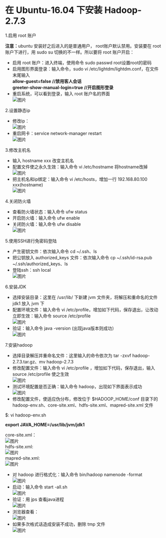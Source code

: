 ﻿# 在 Ubuntu-16.04 下安装 Hadoop-2.7.3

  1.启用 root 账户
  
  <b>注意：</b>ubuntu 安装好之后进入的是普通用户， root账户默认禁用。安装要在 root 账户下进行，用 sudo su 切换的不一样。所以要将 root 账户开启：                                                                                                       
  * 启用 root 账户：进入终端，使用命令 sudo passwd root设置root的密码                                                              
  * 启用图形界面登录：输入命令，sudo vi /etc/lightdm/lightdm.conf，在文件末尾输入                                             
  <b>allow-guest=false //禁用客人会话                                
  greeter-show-manual-login=true //开启图形登录</b>                                                 
  * 重启系统，可以看到登录，输入 root 账户名的界面                                                               
  ![图片](https://github.com/Hiooary/hadoop_3.io/blob/master/images/one.PNG)

  2.设置静态ip                                                                                                 
  * 修改ip：                                                                                                         
  ![图片](https://github.com/Hiooary/hadoop_3.io/blob/master/images/two.PNG)
  * 重启网卡：service network-manager restart                          
  ![图片](https://github.com/Hiooary/hadoop_3.io/blob/master/images/three.PNG)                                            

  3.修改主机名                                                                                                                  
  * 输入 hostname xxx 改变主机名                                             
  * 配置文件使之永久生效：输入命令 vi /etc/hostname  将hostname改掉                                              
  ![图片](https://github.com/Hiooary/hadoop_3.io/blob/master/images/hostname.PNG)
  * 把主机名和ip绑定：输入命令 vi /etc/hosts，增加一行 192.168.80.100 xxx(hostname)                                            
  ![图片](https://github.com/Hiooary/hadoop_3.io/blob/master/images/hosts.PNG)
  
  4.关闭防火墙                                                                                        
  * 查看防火墙状态：输入命令 ufw status                                            
  * 开启防火墙：输入命令 ufw enable                                            
  * 关闭防火墙：输入命令 ufw disable                                            
  ![图片](https://github.com/Hiooary/hadoop_3.io/blob/master/images/ufw.PNG)                                            

  5.使用SSH进行免密码登陆                                                                                        
  * 产生密钥文件：依次输入命令 cd ~/.ssh、ls                                                  
  * 把公钥放入 authorized_keys 文件：依次输入命令 cp ~/.ssh/id-rsa.pub ~/.ssh/authorized_keys、ls                                                                                                                
  * 登陆ssh：ssh local                                                                                          
  ![图片](https://github.com/Hiooary/hadoop_3.io/blob/master/images/ssh.PNG)

  6.安装JDK                                                                           
  * 选择安装目录：这里在 /usr/lib/ 下新建 jvm 文件夹，将解压和重命名的文件 jdk1 放入 jvm 下                              
  * 配置环境文件：输入命令 vi /etc/profile，增加如下代码，保存退出，让改动立即生效：输入命令 source /etc/profile      
  ![图片](https://github.com/Hiooary/hadoop_3.io/blob/master/images/java.PNG)                              
  * 验证：输入命令 java -version (出现java版本则成功）                                                            
  ![图片](https://github.com/Hiooary/hadoop_3.io/blob/master/images/javav.PNG)                              

   7.安装hadoop                                                                                                         
   * 选择目录解压并重命名文件：这里输入的命令依次为 tar -zxvf hadoop-2.7.3.tar.gz、mv hadoop-2.7.3                                                                                                                  
   * 修改配置文件：输入命令 vi /etc/profile ，增加如下代码，保存退出，输入 source /etc/profile 使之生效               
   ![图片](https://github.com/Hiooary/hadoop_3.io/blob/master/images/hadoop.PNG)                              
   * 测试环境配置是否正确：输入命令 hadoop，出现如下界面表示成功                                             
   ![图片](https://github.com/Hiooary/hadoop_3.io/blob/master/images/hadp.PNG)                                             
   * 修改配置文件，使适应伪分布，修改位于 $HADOOP_HOME/conf 目录下的 hadoop-env.sh、core-site.xml、hdfs-site.xml、mapred-site.xml 文件
                                                                           
   $: vi hadoop-env.sh                                                            

   <b>export JAVA_HOME=/usr/lib/jvm/jdk1</b>                                                               
                     
   core-site.xml：                                                            
   ![图片](https://github.com/Hiooary/hadoop_3.io/blob/master/images/core.PNG)                              
   hdfs-site.xml:                                                                                          
   ![图片](https://github.com/Hiooary/hadoop_3.io/blob/master/images/hdfs.PNG)                                              
   mapred-site.xml:                                                                                                 
   ![图片](https://github.com/Hiooary/hadoop_3.io/blob/master/images/mapred.PNG)                                               
   * 对 hadoop 进行格式化：输入命令 bin/hadoop namenode -format                              
   ![图片](https://github.com/Hiooary/hadoop_3.io/blob/master/images/bin.PNG)
   * 启动：输入命令 start -all.sh                                                            
   ![图片](https://github.com/Hiooary/hadoop_3.io/blob/master/images/start.PNG)  
   * 验证：用 jps 查看java进程                                                            
   ![图片](https://github.com/Hiooary/hadoop_3.io/blob/master/images/yes.PNG)  
   * 浏览器查看：                                                            
   ![图片](https://github.com/Hiooary/hadoop_3.io/blob/master/images/namenode.PNG) 
   * 如果多次格式话造成安装不成功，删除 tmp 文件                                                                           
   ![图片](https://github.com/Hiooary/hadoop_3.io/blob/master/images/tmp.PNG)                                                 


